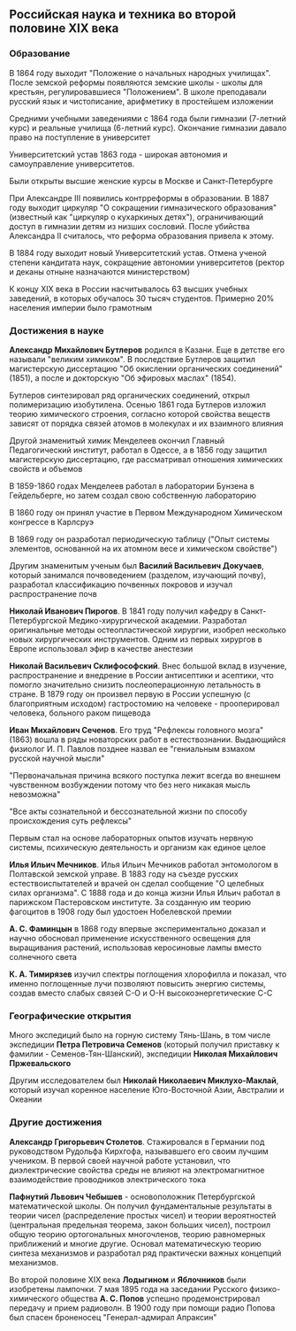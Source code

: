 ## Российская наука и техника во второй половине XIX века

### Образование

В 1864 году выходит "Положение о начальных народных училищах".
После земской реформы появляются земские школы - школы для крестьян, регулировавшиеся "Положением". В школе преподавали русский язык и чистописание, арифметику в простейшем изложении

Средними учебными заведениями с 1864 года были гимназии (7-летний курс) и реальные училища (6-летний курс). Окончание гимназии давало право на поступление в университет

Университетский устав 1863 года - широкая автономия и самоуправление университетов. 

Были открыты высшие женские курсы в Москве и Санкт-Петербурге

При Александре III появились контрреформы в образовании. В 1887 году выходит циркуляр "О сокращении гимназического образования" (известный как "циркуляр о кухаркиных детях"), ограничивающий доступ в гимназии детям из низших сословий. После убийства Александра II считалось, что реформа образования привела к этому.

В 1884 году выходит новый Университетский устав. Отмена ученой степени кандитата наук, сокращение автономии университетов (ректор и деканы отныне назначаются министерством)

К концу XIX века в России насчитывалось 63 высших учебных заведений, в которых обучалось 30 тысяч студентов. Примерно 20% населения империи было грамотным

### Достижения в науке

<a name="butlerov"></a>

**Александр Михайлович Бутлеров** родился в Казани. Еще в детстве его называли "великим химиком". В последствие Бутлеров защитил магистерскую диссертацию "Об окислении органических соединений" (1851), а после и докторскую "Об эфировых маслах" (1854).

Бутлеров синтезировал ряд органических соединений, открыл полимеризацию изобутилена. Осенью 1861 года Бутлеров изложил теорию химического строения, согласно которой свойства веществ зависят от порядка связей атомов в молекулах и их взаимного влияния

<a name="mendeleev"></a>

Другой знаменитый химик Менделеев окончил Главный Педагогический институт, работал в Одессе, а в 1856 году защитил магистерскую диссертацию, где рассматривал отношения химических свойств и объемов

В 1859-1860 годах Менделеев работал в лаборатории Бунзена в Гейдельберге, но затем создал свою собственную лабораторию

В 1860 году он принял участие в Первом Международном Химическом конгрессе в Карлсруэ

В 1869 году он разработал периодическую таблицу ("Опыт системы элементов, основанной на их атомном весе и химическом свойстве")

<a name="dokuchaev"></a>

Другим знаменитым ученым был **Василий Васильевич Докучаев**, который занимался почвоведением (разделом, изучающий почву), разработал классификацию почвенных покровов и изучал распространение почв

<a name="pirogov"></a>

**Николай Иванович Пирогов**. В 1841 году получил кафедру в Санкт-Петербургской Медико-хирургической академии. Разработал оригинальные методы остеопластической хирургии, изобрел несколько новых хирургических инструментов. Одним из первых хирургов в Европе использовал эфир в качестве анестезии

<a name="sklifosofsky"></a>

**Николай Васильевич Склифософский**. Внес большой вклад в изучение, распространение и внедрение в России антисептики и асептики, что помогло значительно снизить послеоперационную летальность в стране. В 1879 году он произвел первую в России успешную (с благоприятным исходом) гастростомию на человеке - прооперировал человека, больного раком пищевода

<a name="sechenov"></a>

**Иван Михайлович Сеченов**. Его труд "Рефлексы головного мозга" (1863) вошла в ряды новаторских работ в естествознании. Выдающийся физиолог И. П. Павлов позднее назвал ее "гениальным взмахом русской научной мысли"

"Первоначальная причина всякого поступка лежит всегда во внешнем чувственном возбуждении потому что без него никакая мысль невозможна"

"Все акты сознательной и бессознательной жизни по способу происхождения суть рефлексы"

Первым стал на основе лабораторных опытов изучать нервную системы, психическую деятельность и организм как единое целое

<a name="mechnikov"></a>

**Илья Ильич Мечников**. Илья Ильич Мечников работал энтомологом в Полтавской земской управе. В 1883 году на съезде русских естествоиспытателей и врачей он сделал сообщение "О целебных силах организма". С 1888 года и до конца жизни Илья Ильич работал в парижском Пастеровском институте. За созданную им теорию фагоцитов в 1908 году был удостоен Нобелевской премии

**А. С. Фаминцын** в 1868 году впервые экспериментально доказал и научно обосновал применение искусственного освещения для выращивания растений, использовав керосиновые лампы вместо солнечного света

**К. А. Тимирязев** изучил спектры поглощения хлорофилла и показал, что именно поглощенные лучи позволяют повысить энергию системы, создав вместо слабых связей C-O и O-H высокоэнергетические C-C

### Географические открытия

Много экспедиций было на горную систему Тянь-Шань, в том числе экспедиции **Петра Петровича Семенов** (который получил приставку к фамилии - Семенов-Тян-Шанский), экспедиции **Николая Михайлович Пржевальского**

Другим исследователем был **Николай Николаевич Миклухо-Маклай**, который изучал коренное население Юго-Восточной Азии, Австралии и Океании

### Другие достижения

<a name="stoletov"></a>

**Александр Григорьевич Столетов**. Стажировался в Германии под руководством Рудольфа Кирхгофа, называвшего его своим лучшим учеником. В первой своей научной работе установил, что диэлектрические свойства среды не влияют на электромагнитное взаимодействие проводников электрического тока

<a name="chebyshev"></a>

**Пафнутий Львович Чебышев** - основоположник Петербургской математической школы. Он получил фундаментальные результаты в теории чисел (распределение простых чисел) и теории вероятностей (центральная предельная теорема, закон больших чисел), построил общую теорию ортогональных многочленов, теорию равномерных приближений и многие другие. Основал математическую теорию синтеза механизмов и разработал ряд практически важных концепций механизмов.

Во второй половине XIX века **Лодыгином** и **Яблочников** были изобретены лампочки. 7 мая 1895 года на заседании Русского физико-химического общества **А. С. Попов** успешно продемонстрировал передачу и прием радиоволн. В 1900 году при помощи радио Попова был спасен броненосец "Генерал-адмирал Апраксин"
